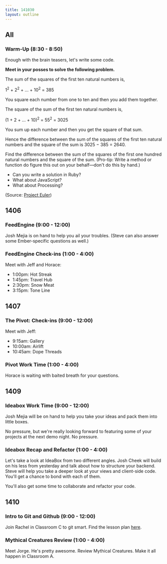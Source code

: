 ```yaml
---
title: 141030
layout: outline
---
```


## All

### Warm-Up (8:30 - 8:50)

Enough with the brain teasers, let's write some code.

**Meet in your posses to solve the following problem.**

The sum of the squares of the first ten natural numbers is,

1<sup>2</sup> + 2<sup>2</sup> + ... + 10<sup>2</sup> = 385

You square each number from one to ten and then you add them together.

The square of the sum of the first ten natural numbers is,

(1 + 2 + ... + 10)<sup>2</sup> = 55<sup>2</sup> = 3025

You sum up each number and then you get the square of that sum.

Hence the difference between the sum of the squares of the first ten natural numbers and the square of the sum is 3025 − 385 = 2640.

Find the difference between the sum of the squares of the first one hundred natural numbers and the square of the sum. (Pro-tip: Write a method or function do figure this out on your behalf—don't do this by hand.)

* Can you write a solution in Ruby?
* What about JavaScript?
* What about Processing?

(Source: [Project Euler](https://projecteuler.net/problem=6))

## 1406

### FeedEngine (9:00 - 12:00)

Josh Mejia is on hand to help you ail your troubles. (Steve can also answer some Ember-specific questions as well.)

###  FeedEngine Check-ins (1:00 - 4:00)

Meet with Jeff and Horace:

* 1:00pm: Hot Streak
* 1:45pm: Travel Hub
* 2:30pm: Snow Meat
* 3:15pm: Tone Line

## 1407

### The Pivot: Check-ins (9:00 - 12:00)

Meet with Jeff:

* 9:15am: Gallery
* 10:00am: Airlift
* 10:45am: Dope Threads

### Pivot Work Time (1:00 - 4:00)

Horace is waiting with baited breath for your questions.

## 1409

### Ideabox Work Time (9:00 - 12:00)

Josh Mejia will be on hand to help you take your ideas and pack them into little boxes.

No pressure, but we're really looking forward to featuring some of your projects at the next demo night. No pressure.

### Ideabox Recap and Refactor (1:00 - 4:00)

Let's take a look at IdeaBox from two different angles. Josh Cheek will build on his less from yesterday and talk about how to structure your backend. Steve will help you take a deeper look at your views and client-side code. You'll get a chance to bond with each of them.

You'll also get some time to collaborate and refactor your code.

## 1410

### Intro to Git and Github (9:00 - 12:00)

Join Rachel in Classroom C to git smart. Find the lesson plan [here](https://github.com/turingschool/lesson_plans/blob/master/ruby_01-object_oriented_programming_with_ruby/intro_to_git.markdown).

### Mythical Creatures Review (1:00 - 4:00)

Meet Jorge. He's pretty awesome. Review Mythical Creatures. Make it all happen in Classroom A.